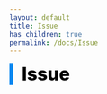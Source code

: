 ```yaml
---
layout: default
title: Issue
has_children: true
permalink: /docs/Issue
---
```


<div style="font-size:32px; font-weight: 800; border-left: 7px solid #0687f0; padding-left:15px !important; color:#000000">Issue</div>


             


